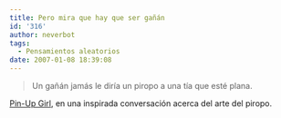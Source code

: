 ```yaml
---
title: Pero mira que hay que ser gañán
id: '316'
author: neverbot
tags:
  - Pensamientos aleatorios
date: 2007-01-08 18:39:08
---
```


> Un gañán jamás le diría un piropo a una tía que esté plana.

[Pin-Up Girl](http://malgustoytipicachica.blogspot.com/), en una inspirada conversación acerca del arte del piropo.